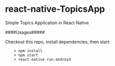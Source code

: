 # react-native-TopicsApp
Simple Topics Application in React Native

####Usages#####

Checkout this repo, install dependencies, then start:

```
	> npm install
	> npm start
  	> react-native run-android
```

